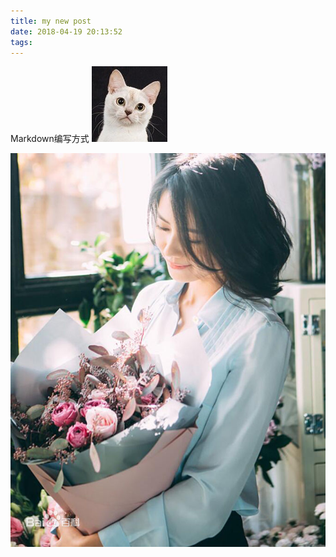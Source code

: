 ```yaml
---
title: my new post
date: 2018-04-19 20:13:52
tags:
---
```

Markdown编写方式
![猫](my-new-post/1.jpg)

![高圆圆](my-new-post/yuanyuan.jpg)